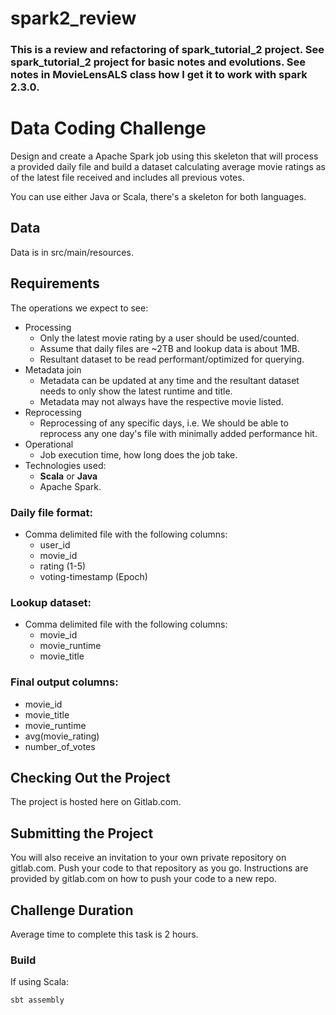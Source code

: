 # spark2_review

### This is a review and refactoring of spark_tutorial_2 project.  See spark_tutorial_2 project for basic notes and evolutions.  See notes in MovieLensALS class how I get it to work with spark 2.3.0.


Data Coding Challenge
=======================
Design and create a Apache Spark job using this skeleton that will process a provided daily file and build a dataset calculating average movie ratings as of the latest file received and includes all previous votes.

You can use either Java or Scala, there's a skeleton for both languages.

Data
--------------
Data is in src/main/resources.

## Requirements
The operations we expect to see:
- Processing
  - Only the latest movie rating by a user should be used/counted.
  - Assume that daily files are ~2TB and lookup data is about 1MB.
  - Resultant dataset to be read performant/optimized for querying.
- Metadata join
  - Metadata can be updated at any time and the resultant dataset needs to only show the latest runtime and title.
  - Metadata may not always have the respective movie listed.
- Reprocessing
  - Reprocessing of any specific days, i.e. We should be able to reprocess any one day's file with minimally added performance hit.
- Operational
  - Job execution time, how long does the job take.
- Technologies used:
  - **Scala** or **Java**
  - Apache Spark.


### Daily file format:
- Comma delimited file with the following columns:
  - user_id
  - movie_id
  - rating (1-5)
  - voting-timestamp (Epoch)

### Lookup dataset:
- Comma delimited file with the following columns:
  - movie_id
  - movie_runtime
  - movie_title


### Final output columns:
- movie_id
- movie_title
- movie_runtime
- avg(movie_rating)
- number_of_votes

## Checking Out the Project
The project is hosted here on Gitlab.com.

## Submitting the Project
You will also receive an invitation to your own private repository on gitlab.com. Push your code to that repository as
you go. Instructions are provided by gitlab.com on how to push your code to a new repo.

## Challenge Duration
Average time to complete this task is 2 hours.

### Build

If using Scala:

```bash
sbt assembly
```

